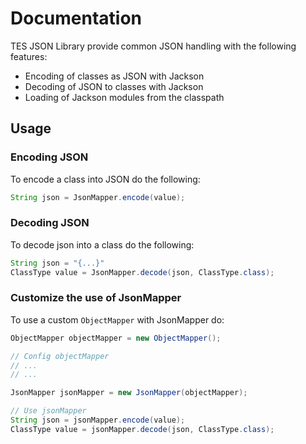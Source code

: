 # Documentation

TES JSON Library provide common JSON handling with the following features:

- Encoding of classes as JSON with Jackson
- Decoding of JSON to classes with Jackson
- Loading of Jackson modules from the classpath

## Usage

### Encoding JSON

To encode a class into JSON do the following:

```java
String json = JsonMapper.encode(value);
```

### Decoding JSON

To decode json into a class do the following:

```java
String json = "{...}"
ClassType value = JsonMapper.decode(json, ClassType.class);
```

### Customize the use of JsonMapper

To use a custom `ObjectMapper` with JsonMapper do:

```java
ObjectMapper objectMapper = new ObjectMapper();

// Config objectMapper
// ...
// ...

JsonMapper jsonMapper = new JsonMapper(objectMapper);

// Use jsonMapper
String json = jsonMapper.encode(value);
ClassType value = jsonMapper.decode(json, ClassType.class);
```
